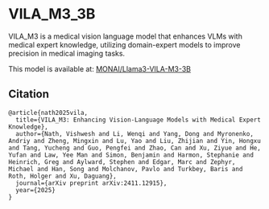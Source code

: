 # VILA_M3_3B

VILA_M3 is a medical vision language model that enhances VLMs with medical expert knowledge, utilizing domain-expert models to improve precision in medical imaging tasks.

This model is available at: [MONAI/Llama3-VILA-M3-3B](https://huggingface.co/MONAI/Llama3-VILA-M3-3B)

## Citation

```
@article{nath2025vila,
  title={VILA_M3: Enhancing Vision-Language Models with Medical Expert Knowledge},
  author={Nath, Vishwesh and Li, Wenqi and Yang, Dong and Myronenko, Andriy and Zheng, Mingxin and Lu, Yao and Liu, Zhijian and Yin, Hongxu and Tang, Yucheng and Guo, Pengfei and Zhao, Can and Xu, Ziyue and He, Yufan and Law, Yee Man and Simon, Benjamin and Harmon, Stephanie and Heinrich, Greg and Aylward, Stephen and Edgar, Marc and Zephyr, Michael and Han, Song and Molchanov, Pavlo and Turkbey, Baris and Roth, Holger and Xu, Daguang},
  journal={arXiv preprint arXiv:2411.12915},
  year={2025}
}
```
